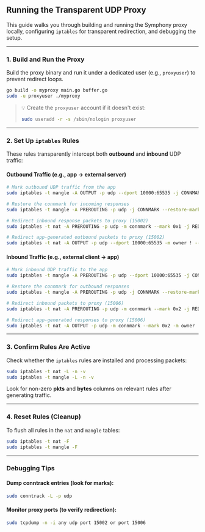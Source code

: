 ## Running the Transparent UDP Proxy

This guide walks you through building and running the Symphony proxy locally, configuring `iptables` for transparent redirection, and debugging the setup.

---

### 1. Build and Run the Proxy

Build the proxy binary and run it under a dedicated user (e.g., `proxyuser`) to prevent redirect loops.

```bash
go build -o myproxy main.go buffer.go
sudo -u proxyuser ./myproxy
```

> 💡 Create the `proxyuser` account if it doesn't exist:
>
> ```bash
> sudo useradd -r -s /sbin/nologin proxyuser
> ```

---

### 2. Set Up `iptables` Rules

These rules transparently intercept both **outbound** and **inbound** UDP traffic:

#### Outbound Traffic (e.g., app → external server)

```bash
# Mark outbound UDP traffic from the app
sudo iptables -t mangle -A OUTPUT -p udp --dport 10000:65535 -j CONNMARK --set-mark 0x1

# Restore the connmark for incoming responses
sudo iptables -t mangle -A PREROUTING -p udp -j CONNMARK --restore-mark

# Redirect inbound response packets to proxy (15002)
sudo iptables -t nat -A PREROUTING -p udp -m connmark --mark 0x1 -j REDIRECT --to-port 15002

# Redirect app-generated outbound packets to proxy (15002)
sudo iptables -t nat -A OUTPUT -p udp --dport 10000:65535 -m owner ! --uid-owner proxyuser -j REDIRECT --to-ports 15002
```

#### Inbound Traffic (e.g., external client → app)

```bash
# Mark inbound UDP traffic to the app
sudo iptables -t mangle -A PREROUTING -p udp --dport 10000:65535 -j CONNMARK --set-mark 0x2

# Restore the connmark for outbound responses
sudo iptables -t mangle -A PREROUTING -p udp -j CONNMARK --restore-mark

# Redirect inbound packets to proxy (15006)
sudo iptables -t nat -A PREROUTING -p udp -m connmark --mark 0x2 -j REDIRECT --to-port 15006

# Redirect app-generated responses to proxy (15006)
sudo iptables -t nat -A OUTPUT -p udp -m connmark --mark 0x2 -m owner ! --uid-owner proxyuser -j REDIRECT --to-port 15006
```

---

### 3. Confirm Rules Are Active

Check whether the `iptables` rules are installed and processing packets:

```bash
sudo iptables -t nat -L -n -v
sudo iptables -t mangle -L -n -v
```

Look for non-zero **pkts** and **bytes** columns on relevant rules after generating traffic.

---

### 4. Reset Rules (Cleanup)

To flush all rules in the `nat` and `mangle` tables:

```bash
sudo iptables -t nat -F
sudo iptables -t mangle -F
```

---

### Debugging Tips

#### Dump conntrack entries (look for marks):

```bash
sudo conntrack -L -p udp
```

#### Monitor proxy ports (to verify redirection):

```bash
sudo tcpdump -n -i any udp port 15002 or port 15006
```